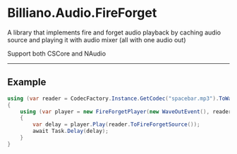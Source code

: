 ﻿# Billiano.Audio.FireForget

A library that implements fire and forget audio playback by caching audio source and playing it with audio mixer (all with one audio out)

Support both CSCore and NAudio

---

## Example

```csharp
using (var reader = CodecFactory.Instance.GetCodec("spacebar.mp3").ToWaveProvider())
{
    using (var player = new FireForgetPlayer(new WaveOutEvent(), reader.WaveFormat))
    {
        var delay = player.Play(reader.ToFireForgetSource());
        await Task.Delay(delay);
    }
}
```